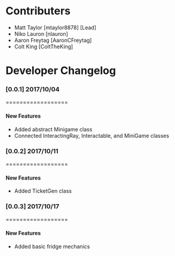 # Contributers
- Matt Taylor [mtaylor8878] [Lead]
- Niko Lauron [nlauron]
- Aaron Freytag [AaronCFreytag]
- Colt King [ColtTheKing]

# Developer Changelog
### [0.0.1] 2017/10/04
==================
#### New Features
- Added abstract Minigame class
- Connected InteractingRay, Interactable, and MiniGame classes

### [0.0.2] 2017/10/11
==================
#### New Features
- Added TicketGen class

### [0.0.3] 2017/10/17
==================
#### New Features
- Added basic fridge mechanics